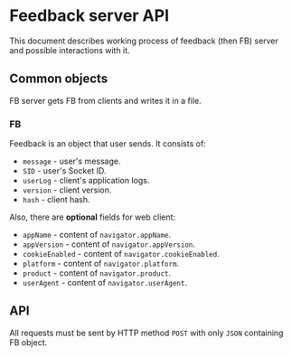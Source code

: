 # Feedback server API
This document describes working process of feedback (then FB) server and possible interactions with it.

## Common objects
FB server gets FB from clients and writes it in a file.

### FB
Feedback is an object that user sends. It consists of:
- `message` - user's message.
- `SID` - user's Socket ID.
- `userLog`  - client's application logs. 
- `version` - client version.
- `hash` - client hash.

Also, there are **optional** fields for web client:
- `appName` - content of `navigator.appName`.
- `appVersion` - content of `navigator.appVersion`.
- `cookieEnabled` - content of `navigator.cookieEnabled`.
- `platform` - content of `navigator.platform`.
- `product` - content of `navigator.product`.
- `userAgent` - content of `navigator.userAgent`.

## API
All requests must be sent by HTTP method `POST` with only `JSON` containing FB object.